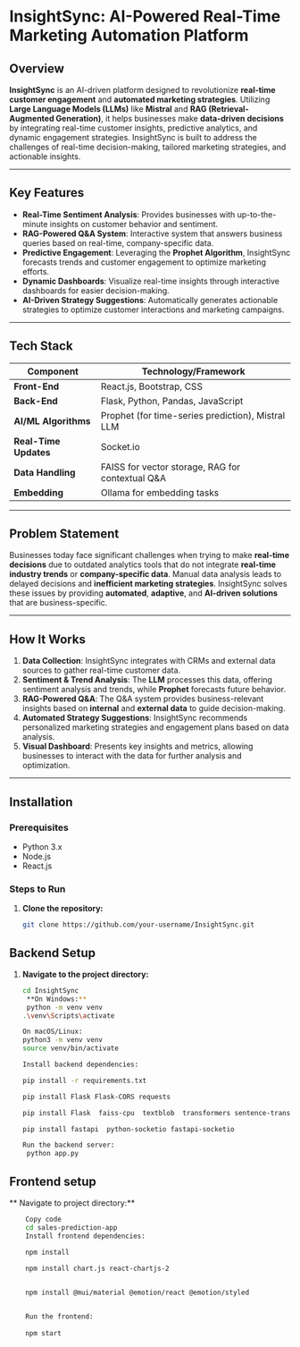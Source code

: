 # InsightSync: AI-Powered Real-Time Marketing Automation Platform

## Overview
**InsightSync** is an AI-driven platform designed to revolutionize **real-time customer engagement** and **automated marketing strategies**. Utilizing **Large Language Models (LLMs)** like **Mistral** and **RAG (Retrieval-Augmented Generation)**, it helps businesses make **data-driven decisions** by integrating real-time customer insights, predictive analytics, and dynamic engagement strategies. InsightSync is built to address the challenges of real-time decision-making, tailored marketing strategies, and actionable insights.

---

## Key Features

- **Real-Time Sentiment Analysis**: Provides businesses with up-to-the-minute insights on customer behavior and sentiment.
- **RAG-Powered Q&A System**: Interactive system that answers business queries based on real-time, company-specific data.
- **Predictive Engagement**: Leveraging the **Prophet Algorithm**, InsightSync forecasts trends and customer engagement to optimize marketing efforts.
- **Dynamic Dashboards**: Visualize real-time insights through interactive dashboards for easier decision-making.
- **AI-Driven Strategy Suggestions**: Automatically generates actionable strategies to optimize customer interactions and marketing campaigns.

---

## Tech Stack
| Component            | Technology/Framework                                  |
|----------------------|------------------------------------------------------|
| **Front-End**         | React.js, Bootstrap, CSS                             |
| **Back-End**          | Flask, Python, Pandas, JavaScript                    |
| **AI/ML Algorithms**  | Prophet (for time-series prediction), Mistral LLM    |
| **Real-Time Updates** | Socket.io                                            |
| **Data Handling**     | FAISS for vector storage, RAG for contextual Q&A     |
| **Embedding**         | Ollama for embedding tasks                           |

---

## Problem Statement
Businesses today face significant challenges when trying to make **real-time decisions** due to outdated analytics tools that do not integrate **real-time industry trends** or **company-specific data**. Manual data analysis leads to delayed decisions and **inefficient marketing strategies**. InsightSync solves these issues by providing **automated**, **adaptive**, and **AI-driven solutions** that are business-specific.

---

## How It Works
1. **Data Collection**: InsightSync integrates with CRMs and external data sources to gather real-time customer data.
2. **Sentiment & Trend Analysis**: The **LLM** processes this data, offering sentiment analysis and trends, while **Prophet** forecasts future behavior.
3. **RAG-Powered Q&A**: The Q&A system provides business-relevant insights based on **internal** and **external data** to guide decision-making.
4. **Automated Strategy Suggestions**: InsightSync recommends personalized marketing strategies and engagement plans based on data analysis.
5. **Visual Dashboard**: Presents key insights and metrics, allowing businesses to interact with the data for further analysis and optimization.

---

## Installation

### Prerequisites
- Python 3.x
- Node.js
- React.js

### Steps to Run

1. **Clone the repository:**
   ```bash
   git clone https://github.com/your-username/InsightSync.git
## Backend Setup

1. **Navigate to the project directory:**
   ```bash
   cd InsightSync
    **On Windows:**
    python -m venv venv
   .\venv\Scripts\activate

   On macOS/Linux:
   python3 -m venv venv
   source venv/bin/activate
   
   Install backend dependencies:

   pip install -r requirements.txt
   
   pip install Flask Flask-CORS requests
   
   pip install Flask  faiss-cpu  textblob  transformers sentence-transformers Flask-SocketIO python-dotenv

   pip install fastapi  python-socketio fastapi-socketio

   Run the backend server:
    python app.py

## Frontend setup

  ** Navigate to project directory:**
  ```bash
      Copy code
      cd sales-prediction-app
      Install frontend dependencies:
      
      npm install

      npm install chart.js react-chartjs-2


      npm install @mui/material @emotion/react @emotion/styled


      Run the frontend:
     
      npm start



   
